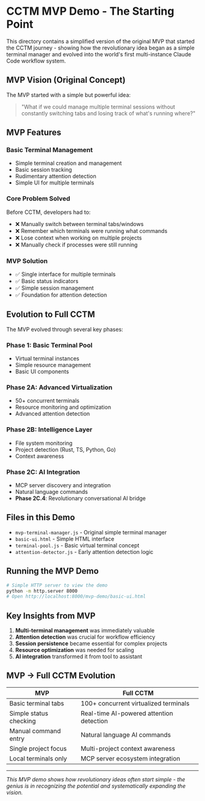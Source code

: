# CCTM MVP Demo - The Starting Point

This directory contains a simplified version of the original MVP that started the CCTM journey - showing how the revolutionary idea began as a simple terminal manager and evolved into the world's first multi-instance Claude Code workflow system.

## MVP Vision (Original Concept)

The MVP started with a simple but powerful idea:
> "What if we could manage multiple terminal sessions without constantly switching tabs and losing track of what's running where?"

## MVP Features

### Basic Terminal Management
- Simple terminal creation and management
- Basic session tracking
- Rudimentary attention detection
- Simple UI for multiple terminals

### Core Problem Solved
Before CCTM, developers had to:
- ❌ Manually switch between terminal tabs/windows
- ❌ Remember which terminals were running what commands
- ❌ Lose context when working on multiple projects
- ❌ Manually check if processes were still running

### MVP Solution
- ✅ Single interface for multiple terminals
- ✅ Basic status indicators
- ✅ Simple session management
- ✅ Foundation for attention detection

## Evolution to Full CCTM

The MVP evolved through several key phases:

### Phase 1: Basic Terminal Pool
- Virtual terminal instances
- Simple resource management
- Basic UI components

### Phase 2A: Advanced Virtualization
- 50+ concurrent terminals
- Resource monitoring and optimization
- Advanced attention detection

### Phase 2B: Intelligence Layer
- File system monitoring
- Project detection (Rust, TS, Python, Go)
- Context awareness

### Phase 2C: AI Integration
- MCP server discovery and integration
- Natural language commands
- **Phase 2C.4**: Revolutionary conversational AI bridge

## Files in this Demo

- `mvp-terminal-manager.js` - Original simple terminal manager
- `basic-ui.html` - Simple HTML interface
- `terminal-pool.js` - Basic virtual terminal concept
- `attention-detector.js` - Early attention detection logic

## Running the MVP Demo

```bash
# Simple HTTP server to view the demo
python -m http.server 8000
# Open http://localhost:8000/mvp-demo/basic-ui.html
```

## Key Insights from MVP

1. **Multi-terminal management** was immediately valuable
2. **Attention detection** was crucial for workflow efficiency  
3. **Session persistence** became essential for complex projects
4. **Resource optimization** was needed for scaling
5. **AI integration** transformed it from tool to assistant

## MVP → Full CCTM Evolution

| MVP | Full CCTM |
|-----|-----------|
| Basic terminal tabs | 100+ concurrent virtualized terminals |
| Simple status checking | Real-time AI-powered attention detection |
| Manual command entry | Natural language AI commands |
| Single project focus | Multi-project context awareness |
| Local terminals only | MCP server ecosystem integration |

---

*This MVP demo shows how revolutionary ideas often start simple - the genius is in recognizing the potential and systematically expanding the vision.*